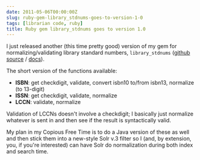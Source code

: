 ```yaml
---
date: 2011-05-06T00:00:00Z
slug: ruby-gem-library_stdnums-goes-to-version-1-0
tags: [librarian code, ruby]
title: Ruby gem library_stdnums goes to version 1.0
---
```


I just released another (this time pretty good) version of my gem for normalizing/validating library standard numbers, `library_stdnums` ([github source](https://github.com/billdueber/library_stdnums) / [docs](http://rubydoc.info/github/billdueber/library_stdnums/master/frames)).

The short version of the functions available:

* **ISBN**: get checkdigit, validate, convert isbn10 to/from isbn13, normalize (to 13-digit)
* **ISSN**: get checkdigit, validate, normalize
* **LCCN**: validate, normalize

Validation of LCCNs doesn't involve a checkdigit; I basically just normalize whatever is sent in and then see if the result is syntactically valid.

My plan in my Copious Free Time is to do a Java version of these as well and then stick them into a new-style Solr v.3 filter so I (and, by extension, you, if you're interested) can have Solr do normalization during both index and search time.
